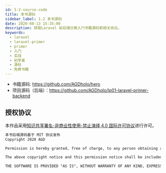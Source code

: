 ```yaml
---
id: 1-2-source-code
title: 本书源码
sidebar_label: 1.2 本书源码
date: 2020-08-13 15:35:00
description: 获取Laravel 前后端分离入门书籍源码和相关协议。
keywords:
  - laravel
  - laravel-primer
  - primer
  - 入门
  - 实战
  - 初学者
  - 源码
  - 免费书籍
---
```


- 书籍源码: https://github.com/AGDholo/hero
- 项目源码（后端）：https://github.com/AGDholo/lp01-laravel-primer-backend

## 授权协议

本作品采用<a rel="license" href="http://creativecommons.org/licenses/by-nc-nd/4.0/">知识共享署名-非商业性使用-禁止演绎 4.0 国际许可协议</a>进行许可。

```txt
本书后端源码基于 MIT 协议发布
Copyright 2020 AGD

Permission is hereby granted, free of charge, to any person obtaining a copy of this software and associated documentation files (the "Software"), to deal in the Software without restriction, including without limitation the rights to use, copy, modify, merge, publish, distribute, sublicense, and/or sell copies of the Software, and to permit persons to whom the Software is furnished to do so, subject to the following conditions:

The above copyright notice and this permission notice shall be included in all copies or substantial portions of the Software.

THE SOFTWARE IS PROVIDED "AS IS", WITHOUT WARRANTY OF ANY KIND, EXPRESS OR IMPLIED, INCLUDING BUT NOT LIMITED TO THE WARRANTIES OF MERCHANTABILITY, FITNESS FOR A PARTICULAR PURPOSE AND NONINFRINGEMENT. IN NO EVENT SHALL THE AUTHORS OR COPYRIGHT HOLDERS BE LIABLE FOR ANY CLAIM, DAMAGES OR OTHER LIABILITY, WHETHER IN AN ACTION OF CONTRACT, TORT OR OTHERWISE, ARISING FROM, OUT OF OR IN CONNECTION WITH THE SOFTWARE OR THE USE OR OTHER DEALINGS IN THE SOFTWARE.
```

